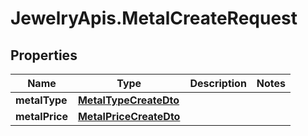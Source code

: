 # JewelryApis.MetalCreateRequest

## Properties

Name | Type | Description | Notes
------------ | ------------- | ------------- | -------------
**metalType** | [**MetalTypeCreateDto**](MetalTypeCreateDto.md) |  | 
**metalPrice** | [**MetalPriceCreateDto**](MetalPriceCreateDto.md) |  | 


